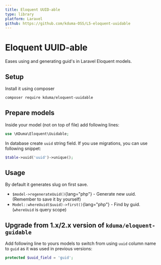 ```yaml
---
title: Eloquent UUID-able
type: library
platform: Laravel
github: https://github.com/kduma-OSS/L5-eloquent-uuidable
---
```


# Eloquent UUID-able

Eases using and generating guid's in Laravel Eloquent models.

## Setup
Install it using composer

```bash
composer require kduma/eloquent-uuidable
```

## Prepare models
Inside your model (not on top of file) add following lines:

```php
use \KDuma\Eloquent\Uuidable;
```

In database create `uuid` string field. If you use migrations, you can use following snippet:

```php
$table->uuid('uuid')->unique();
```

## Usage
By default it generates slug on first save.

- `$model->regenerateUuid()`{lang="php"} - Generate new uuid. (Remember to save it by yourself)
- `Model::whereUuid($uuid)->first()`{lang="php"} - Find by guid. (`whereUuid` is query scope)

## Upgrade from 1.x/2.x version of `kduma/eloquent-guidable`

Add following line to yours models to switch from using `uuid` column name to `guid` as it was used in previous versions:

```php
protected $uuid_field = 'guid';
```